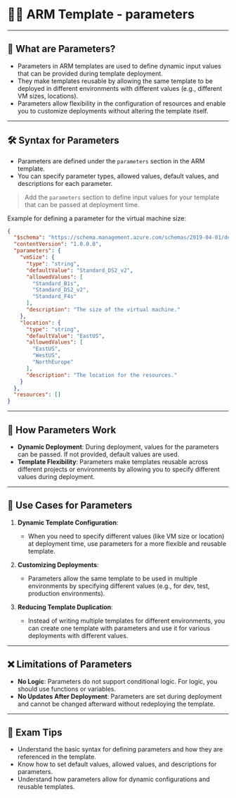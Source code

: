
# 🧑‍💻 ARM Template - parameters

---

## 📌 What are Parameters?

- Parameters in ARM templates are used to define dynamic input values that can be provided during template deployment.
- They make templates reusable by allowing the same template to be deployed in different environments with different values (e.g., different VM sizes, locations).
- Parameters allow flexibility in the configuration of resources and enable you to customize deployments without altering the template itself.

---

## 🛠️ Syntax for Parameters

- Parameters are defined under the `parameters` section in the ARM template.
- You can specify parameter types, allowed values, default values, and descriptions for each parameter.

> Add the `parameters` section to define input values for your template that can be passed at deployment time.

Example for defining a parameter for the virtual machine size:

```json
{
  "$schema": "https://schema.management.azure.com/schemas/2019-04-01/deploymentTemplate.json#",
  "contentVersion": "1.0.0.0",
  "parameters": {
    "vmSize": {
      "type": "string",
      "defaultValue": "Standard_DS2_v2",
      "allowedValues": [
        "Standard_B1s",
        "Standard_DS2_v2",
        "Standard_F4s"
      ],
      "description": "The size of the virtual machine."
    },
    "location": {
      "type": "string",
      "defaultValue": "EastUS",
      "allowedValues": [
        "EastUS",
        "WestUS",
        "NorthEurope"
      ],
      "description": "The location for the resources."
    }
  },
  "resources": []
}
```

---

## 🧱 How Parameters Work

- **Dynamic Deployment**: During deployment, values for the parameters can be passed. If not provided, default values are used.
- **Template Flexibility**: Parameters make templates reusable across different projects or environments by allowing you to specify different values during deployment.

---

## 🧠 Use Cases for Parameters

1. **Dynamic Template Configuration**:
   - When you need to specify different values (like VM size or location) at deployment time, use parameters for a more flexible and reusable template.
   
2. **Customizing Deployments**:
   - Parameters allow the same template to be used in multiple environments by specifying different values (e.g., for dev, test, production environments).
   
3. **Reducing Template Duplication**:
   - Instead of writing multiple templates for different environments, you can create one template with parameters and use it for various deployments with different values.

---

## ❌ Limitations of Parameters

- **No Logic**: Parameters do not support conditional logic. For logic, you should use functions or variables.
- **No Updates After Deployment**: Parameters are set during deployment and cannot be changed afterward without redeploying the template.

---

## 🧠 Exam Tips

- Understand the basic syntax for defining parameters and how they are referenced in the template.
- Know how to set default values, allowed values, and descriptions for parameters.
- Understand how parameters allow for dynamic configurations and reusable templates.

